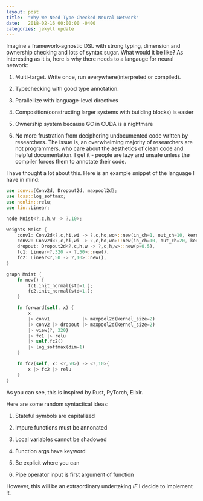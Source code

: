 ```yaml
---
layout: post
title:  "Why We Need Type-Checked Neural Network"
date:   2018-02-16 00:00:00 -0400
categories: jekyll update
---
```


Imagine a framework-agnostic DSL with strong typing, dimension and ownership checking and lots of syntax sugar. What would it be like? As interesting as it is, here is why there needs to a langauge for neural network:

1. Multi-target. Write once, run everywhere(interpreted or compiled).

2. Typechecking with good type annotation.

3. Parallellize with language-level directives

4. Composition(constructing larger systems with building blocks) is easier

5. Ownership system because GC in CUDA is a nightmare

6. No more frustration from deciphering undocumented code written by researchers. The issue is, an overwhelming majority of researchers are not programmers, who care about the aesthetics of clean code and helpful documentation. I get it - people are lazy and unsafe unless the compiler forces them to annotate their code.

I have thought a lot about this. Here is an example snippet of the language I have in mind:

```rust
use conv::{Conv2d, Dropout2d, maxpool2d};
use loss::log_softmax;
use nonlin::relu;
use lin::Linear;

node Mnist<?,c,h,w -> ?,10>;

weights Mnist {
    conv1: Conv2d<?,c,hi,wi -> ?,c,ho,wo>::new(in_ch=1, out_ch=10, kernel_size=5),
    conv2: Conv2d<?,c,hi,wi -> ?,c,ho,wo>::new(in_ch=10, out_ch=20, kernel_size=5),
    dropout: Dropout2d<?,c,h,w -> ?,c,h,w>::new(p=0.5),
    fc1: Linear<?,320 -> ?,50>::new(),
    fc2: Linear<?,50 -> ?,10>::new(),
}

graph Mnist {
    fn new() {
        fc1.init_normal(std=1.);
        fc2.init_normal(std=1.);
    }

    fn forward(self, x) {
        x
        |> conv1            |> maxpool2d(kernel_size=2)
        |> conv2 |> dropout |> maxpool2d(kernel_size=2)
        |> view(?, 320)
        |> fc1 |> relu
        |> self.fc2()
        |> log_softmax(dim=1)
    }

    fn fc2(self, x: <?,50>) -> <?,10>{
        x |> fc2 |> relu
    }
}
```

As you can see, this is inspired by Rust, PyTorch, Elixir.

Here are some random syntactical ideas:

1. Stateful symbols are capitalized

2. Impure functions must be annonated

3. Local variables cannot be shadowed

4. Function args have keyword

5. Be explicit where you can

6. Pipe operator input is first argument of function

However, this will be an extraordinary undertaking *IF* I decide to implement it.
